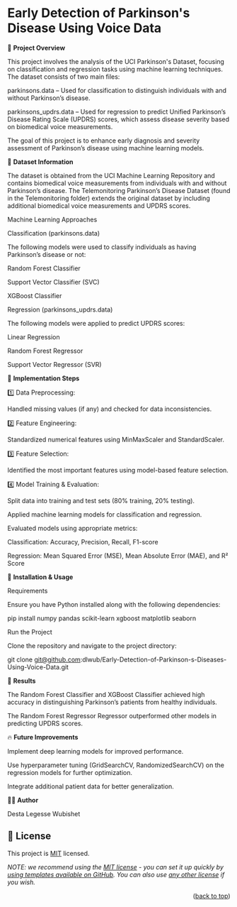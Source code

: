 # Early Detection of Parkinson's Disease Using Voice Data 

📌 **Project Overview**

This project involves the analysis of the UCI Parkinson's Dataset, focusing on classification and regression tasks using machine learning techniques. The dataset consists of two main files:

parkinsons.data – Used for classification to distinguish individuals with and without Parkinson’s disease.

parkinsons_updrs.data – Used for regression to predict Unified Parkinson’s Disease Rating Scale (UPDRS) scores, which assess disease severity based on biomedical voice measurements.

The goal of this project is to enhance early diagnosis and severity assessment of Parkinson’s disease using machine learning models.

📂 **Dataset Information**

The dataset is obtained from the UCI Machine Learning Repository and contains biomedical voice measurements from individuals with and without Parkinson’s disease. The Telemonitoring Parkinson’s Disease Dataset (found in the Telemonitoring folder) extends the original dataset by including additional biomedical voice measurements and UPDRS scores.

Machine Learning Approaches

Classification (parkinsons.data)

The following models were used to classify individuals as having Parkinson’s disease or not:

Random Forest Classifier

Support Vector Classifier (SVC)

XGBoost Classifier

Regression (parkinsons_updrs.data)

The following models were applied to predict UPDRS scores:

Linear Regression

Random Forest Regressor

Support Vector Regressor (SVR)

📂 **Implementation Steps**

1️⃣ Data Preprocessing:

Handled missing values (if any) and checked for data inconsistencies.

2️⃣ Feature Engineering:

Standardized numerical features using MinMaxScaler and StandardScaler.

3️⃣ Feature Selection:

Identified the most important features using model-based feature selection.

4️⃣ Model Training & Evaluation:

Split data into training and test sets (80% training, 20% testing).

Applied machine learning models for classification and regression.

Evaluated models using appropriate metrics:

Classification: Accuracy, Precision, Recall, F1-score

Regression: Mean Squared Error (MSE), Mean Absolute Error (MAE), and R² Score

📂 **Installation & Usage**

Requirements

Ensure you have Python installed along with the following dependencies:

pip install numpy pandas scikit-learn xgboost matplotlib seaborn

Run the Project

Clone the repository and navigate to the project directory:

git clone git@github.com:dlwub/Early-Detection-of-Parkinson-s-Diseases-Using-Voice-Data.git

📂 **Results**

The Random Forest Classifier and XGBoost Classifier achieved high accuracy in distinguishing Parkinson’s patients from healthy individuals.

The Random Forest Regressor Regressor outperformed other models in predicting UPDRS scores.

🔥 **Future Improvements**

Implement deep learning models for improved performance.

Use hyperparameter tuning (GridSearchCV, RandomizedSearchCV) on the regression models for further optimization.

Integrate additional patient data for better generalization.

👨‍💻 **Author**

Desta Legesse Wubishet

## 📝 License <a name="license"></a>

This project is [MIT](./LICENSE) licensed.

_NOTE: we recommend using the [MIT license](https://choosealicense.com/licenses/mit/) - you can set it up quickly by [using templates available on GitHub](https://docs.github.com/en/communities/setting-up-your-project-for-healthy-contributions/adding-a-license-to-a-repository). You can also use [any other license](https://choosealicense.com/licenses/) if you wish._

<p align="right">(<a href="#readme-top">back to top</a>)</p>
